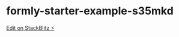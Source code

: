 # formly-starter-example-s35mkd

[Edit on StackBlitz ⚡️](https://stackblitz.com/edit/formly-starter-example-s35mkd)
